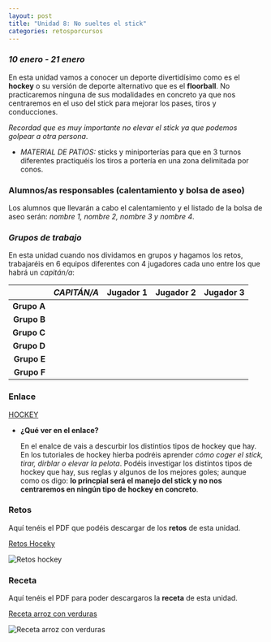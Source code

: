 ```yaml
---
layout: post
title: "Unidad 8: No sueltes el stick"
categories: retosporcursos
---
```


### *10 enero - 21 enero*

En esta unidad vamos a conocer un deporte divertidísimo como es el **hockey** o su versión de deporte alternativo que es el **floorball**. No practicaremos ninguna de sus modalidades en concreto ya que nos centraremos en el uso del stick para mejorar los pases, tiros y conducciones.

*Recordad que es muy importante no elevar el stick ya que podemos golpear a otra persona*.

* *MATERIAL DE PATIOS:* sticks y miniporterías para que en 3 turnos diferentes practiquéis los tiros a portería en una zona delimitada por conos.

### **Alumnos/as responsables (calentamiento y bolsa de aseo)**

Los alumnos que llevarán a cabo el calentamiento y el listado de la bolsa de aseo serán: *nombre 1, nombre 2, nombre 3 y nombre 4*.

### *Grupos de trabajo*

En esta unidad cuando nos dividamos en grupos y hagamos los retos, trabajaréis en 6 equipos diferentes con 4 jugadores cada uno entre los que habrá un *capitán/a*:

|      |*CAPITÁN/A*|Jugador 1|Jugador 2|Jugador 3|
|-----:|-----:|-----:|-----:|-----:|
|**Grupo A**|      |      |      |      |
|**Grupo B**|      |      |      |      |
|**Grupo C**|      |      |      |      |
|**Grupo D**|      |      |      |      |
|**Grupo E**|      |      |      |      |
|**Grupo F**|      |      |      |      |

### Enlace 

[HOCKEY](https://danieledufis.github.io/hockey/hockey)

* **¿Qué ver en el enlace?**

  En el enalce de vais a descurbir los distintios tipos de hockey que hay. En los tutoriales de hockey hierba podréis aprender *cómo coger el stick, tirar, dirblar o     elevar la pelota*. 
  Podéis investigar los distintos tipos de hockey que hay, sus reglas y algunos de los mejores goles; aunque como os digo: **lo princpial será el manejo del stick y no   nos centraremos en ningún tipo de hockey en concreto**.

### Retos 

Aquí tenéis el PDF que podéis descargar de los **retos** de esta unidad.

[Retos Hoceky](https://danieledufis.github.io/pdfs/Hockey-retos-4.pdf)

![Retos hockey](https://danieledufis.github.io/images_text/Hockey-retos-4_page-0001.jpg)

### Receta 

Aquí tenéis el PDF para poder descargaros la **receta** de esta unidad.

[Receta arroz con verduras](https://danieledufis.github.io/pdfs/Receta-Arroz%20con%20Verduras%2C%20Pollo%20y%20Especias.pdf)

![Receta arroz con verduras](https://danieledufis.github.io/images_text/Receta-Arroz%20con%20Verduras%2C%20Pollo%20y%20Especias_page-0001.jpg)

[Hockey]:../../pdfs/https://danieledufis.github.io/pdfs/Hockey-retos-4.pdf
[Arroz con verduras]:../../pdfs/Receta-Arroz%20con%20Verduras%2C%20Pollo%20y%20Especias.pdf

